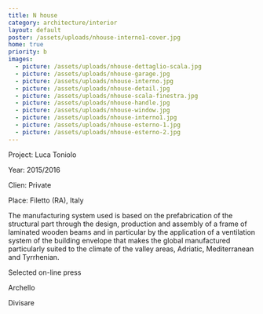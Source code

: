 ```yaml
---
title: N house
category: architecture/interior
layout: default
poster: /assets/uploads/nhouse-interno1-cover.jpg
home: true
priority: b
images:
  - picture: /assets/uploads/nhouse-dettaglio-scala.jpg
  - picture: /assets/uploads/nhouse-garage.jpg
  - picture: /assets/uploads/nhouse-interno.jpg
  - picture: /assets/uploads/nhouse-detail.jpg
  - picture: /assets/uploads/nhouse-scala-finestra.jpg
  - picture: /assets/uploads/nhouse-handle.jpg
  - picture: /assets/uploads/nhouse-window.jpg
  - picture: /assets/uploads/nhouse-interno1.jpg
  - picture: /assets/uploads/nhouse-esterno-1.jpg
  - picture: /assets/uploads/nhouse-esterno-2.jpg
---
```

Project: Luca Toniolo

Year: 2015/2016

Clien: Private

Place: Filetto (RA), Italy

The manufacturing system used is based on the prefabrication of the structural part through the design, production and assembly of a frame of laminated wooden beams and in particular by the application of a ventilation system of the building envelope that makes the global manufactured particularly suited to the climate of the valley areas, Adriatic, Mediterranean and Tyrrhenian.

Selected on-line press

Archello

Divisare




